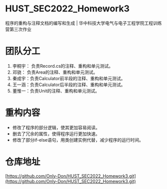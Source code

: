# HUST_SEC2022_Homework3
程序的重构与注释文档的编写和生成 | 华中科技大学电气与电子工程学院工程训练营第三次作业

# 团队分工
1. 李桐宇： 负责Record.cs的注释、重构和单元测试。
2. 邓骁： 负责Area的注释、重构和单元测试。
3. 秦成宇：负责Calculator前半段的注释、重构和单元测试。
4. 王一涵：负责Calculator后半段的注释、重构和单元测试。
5. 董惟一：负责Unit的注释、重构和单元测试。

# 重构内容
- 修改了程序的部分逻辑，使其更加容易阅读。
- 删去了冗余的属性，使得程序运行更加快速。
- 修改了部分if-else语句，用类创建实例代替，减少程序的运行时间。

# 仓库地址
[https://github.com/Only-Don/HUST_SEC2022_Homework3.git](https://github.com/Only-Don/HUST_SEC2022_Homework3.git)